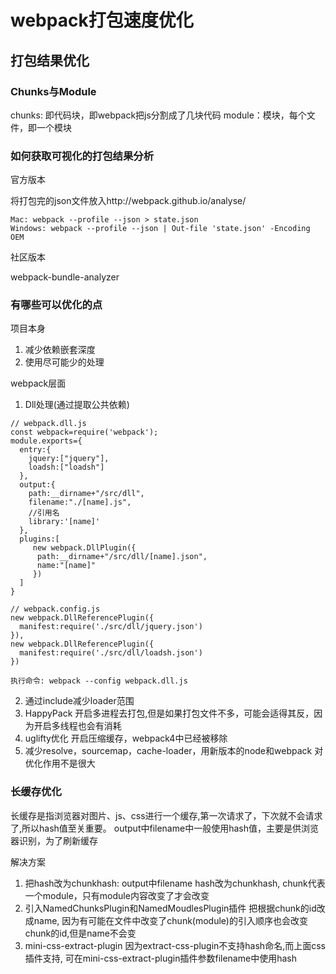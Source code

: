 # webpack打包速度优化

## 打包结果优化

### Chunks与Module

chunks: 即代码块，即webpack把js分割成了几块代码
module：模块，每个文件，即一个模块

### 如何获取可视化的打包结果分析

官方版本

将打包完的json文件放入http://webpack.github.io/analyse/

```
Mac: webpack --profile --json > state.json
Windows: webpack --profile --json | Out-file 'state.json' -Encoding OEM
```

社区版本

webpack-bundle-analyzer


### 有哪些可以优化的点

项目本身

1. 减少依赖嵌套深度
2. 使用尽可能少的处理

webpack层面
1. Dll处理(通过提取公共依赖)
```
// webpack.dll.js
const webpack=require('webpack');
module.exports={
  entry:{
  	jquery:["jquery"],
  	loadsh:["loadsh"]
  },
  output:{
    path:__dirname+"/src/dll",
    filename:"./[name].js",
    //引用名
    library:'[name]'
  },
  plugins:[
     new webpack.DllPlugin({
      path:__dirname+"/src/dll/[name].json",
      name:"[name]"
     })
  ]  
}

// webpack.config.js
new webpack.DllReferencePlugin({
  manifest:require('./src/dll/jquery.json')
}),
new webpack.DllReferencePlugin({
  manifest:require('./src/dll/loadsh.json')
})

执行命令: webpack --config webpack.dll.js
```
2. 通过include减少loader范围
3. HappyPack
开启多进程去打包,但是如果打包文件不多，可能会适得其反，因为开启多线程也会有消耗
4. uglifty优化
开启压缩缓存，webpack4中已经被移除
5. 减少resolve，sourcemap，cache-loader，用新版本的node和webpack
对优化作用不是很大


### 长缓存优化

长缓存是指浏览器对图片、js、css进行一个缓存,第一次请求了，下次就不会请求了,所以hash值至关重要。
output中filename中一般使用hash值，主要是供浏览器识别，为了刷新缓存

解决方案

1. 把hash改为chunkhash:
output中filename hash改为chunkhash, chunk代表一个module，只有module内容改变了才会改变
2. 引入NamedChunksPlugin和NamedMoudlesPlugin插件
把根据chunk的id改成name, 因为有可能在文件中改变了chunk(module)的引入顺序也会改变chunk的id,但是name不会变
3. mini-css-extract-plugin
因为extract-css-plugin不支持hash命名,而上面css插件支持, 可在mini-css-extract-plugin插件参数filename中使用hash





